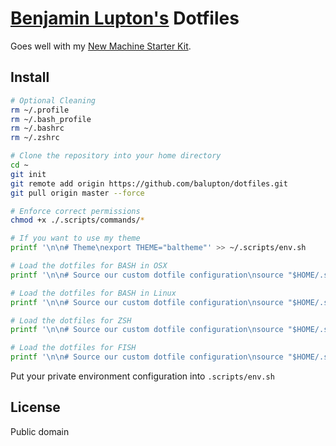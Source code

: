 # [Benjamin Lupton's](http://balupton.com) Dotfiles

Goes well with my [New Machine Starter Kit](https://gist.github.com/balupton/5259595).


## Install

``` bash
# Optional Cleaning
rm ~/.profile
rm ~/.bash_profile
rm ~/.bashrc
rm ~/.zshrc

# Clone the repository into your home directory
cd ~
git init
git remote add origin https://github.com/balupton/dotfiles.git
git pull origin master --force

# Enforce correct permissions
chmod +x ./.scripts/commands/*

# If you want to use my theme
printf '\n\n# Theme\nexport THEME="baltheme"' >> ~/.scripts/env.sh

# Load the dotfiles for BASH in OSX
printf '\n\n# Source our custom dotfile configuration\nsource "$HOME/.scripts/init.sh"' >> ~/.bash_profile

# Load the dotfiles for BASH in Linux
printf '\n\n# Source our custom dotfile configuration\nsource "$HOME/.scripts/init.sh"' >> ~/.bashrc

# Load the dotfiles for ZSH
printf '\n\n# Source our custom dotfile configuration\nsource "$HOME/.scripts/init.sh"' >> ~/.zshrc

# Load the dotfiles for FISH
printf '\n\n# Source our custom dotfile configuration\nsource "$HOME/.scripts/init.fish"' >>  ~/.config/fish/config.fish
```

Put your private environment configuration into `.scripts/env.sh`


## License

Public domain
